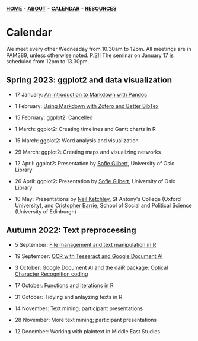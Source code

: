 [**HOME**](/index.md) - [**ABOUT**](/about.md) - [**CALENDAR**](/calendar.md) - [**RESOURCES**](/resources.md)

# Calendar

We meet every other Wednesday from 10.30am to 12pm. All meetings are in PAM389, unless otherwise noted.
P.S!! The seminar on January 17 is scheduled from 12pm to 13.30pm.

## Spring 2023: ggplot2 and data visualization

* 17 January: [An introduction to Markdown  with Pandoc](/contents/2023_01_18_introduction_to_markdown.md)

* 1 February: [Using Markdown with Zotero and Better BibTex](/contents/2023_02_01_markdown_zotero_better_bibtex.md)

* 15 February: ggplot2: Cancelled

* 1 March: ggplot2: Creating timelines and Gantt charts in R

* 15 March: ggplot2: Word analysis and visualization

* 29 March: ggplot2: Creating maps and visualizing networks

* 12 April: ggplot2: Presentation by [Sofie Gilbert](https://www.ub.uio.no/english/about/people/samdig/open-research/sofiegi/index.html), University of Oslo Library

* 26 April: ggplot2: Presentation by [Sofie Gilbert](https://www.ub.uio.no/english/about/people/samdig/open-research/sofiegi/index.html), University of Oslo Library

* 10 May: Presentations by [Neil Ketchley](https://www.politics.ox.ac.uk/person/neil-ketchley), St Antony's College (Oxford University), and [Cristopher Barrie](https://www.sps.ed.ac.uk/staff/christopher-barrie), School of Social and Political Science (University of Edinburgh)

## Autumn 2022: Text preprocessing

* 5 September: [File management and text manipulation in R](/contents/2022_09_05_seminar_readings.md)  

* 19 September: [OCR with Tesseract and Google Document AI](/contents/2022_09_19_seminar_readings.md)  

* 3 October: [Google Document AI and the daiR package: Optical Character Recognition coding](/ikos-dighum.github.io/contents/2022_10_03.md )

* 17 October: [Functions and iterations in R](/contents/2022_10_17_seminar_readings.md)   

* 31 October: Tidying and anlayzing texts in R

* 14 November: Text mining; participant presentations

* 28 November: More text mining; participant presentations

* 12 December: Working with plaintext in Middle East Studies
